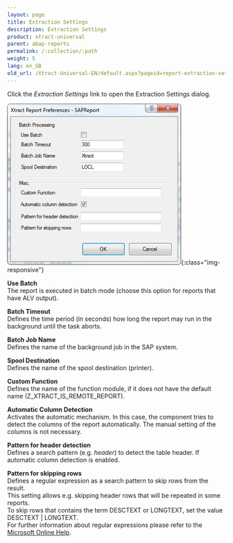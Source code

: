 ```yaml
---
layout: page
title: Extraction Settings
description: Extraction Settings
product: xtract-universal
parent: abap-reports
permalink: /:collection/:path
weight: 5
lang: en_GB
old_url: /Xtract-Universal-EN/default.aspx?pageid=report-extraction-settings
---
```


Click the *Extraction Settings* link to open the Extraction Settings dialog.

![Report-Extraction-Settings](/img/content/Report-Extraction-Settings.jpg){:class="img-responsive"}


**Use Batch**<br>
The report is executed in batch mode (choose this option for reports that have ALV output).

**Batch Timeout**<br>
Defines the time period (in seconds) how long the report may run in the background until the task aborts.

**Batch Job Name**<br>
Defines the name of the background job in the SAP system.

**Spool Destination**<br>
Defines the name of the spool destination (printer).

**Custom Function**<br>
Defines the name of the function module, if it does not have the default name (Z_XTRACT_IS_REMOTE_REPORT).

**Automatic Column Detection**<br>
Activates the automatic mechanism. In this case, the component tries to detect the columns of the report automatically. The manual setting of the columns is not necessary.

**Pattern for header detection**<br>
Defines a search pattern (e.g. *header*) to detect the table header. If automatic column detection is enabled.

**Pattern for skipping rows**<br>
Defines a regular expression as a search pattern to skip rows from the result.  <br>
This setting allows e.g. skipping header rows that will be repeated in some reports. <br>
To skip rows that contains the term DESCTEXT or LONGTEXT, set the value DESCTEXT | LONGTEXT. <br>
For further information about regular expressions please refer to the [Microsoft Online Help]().